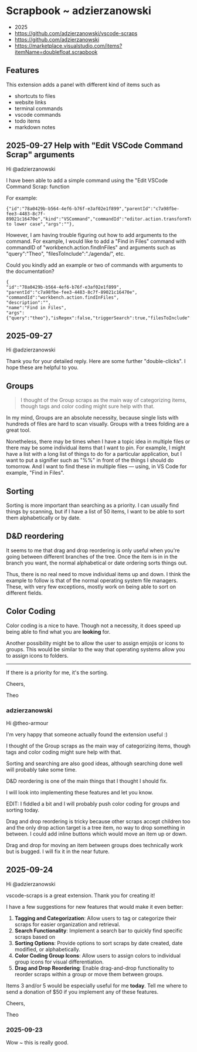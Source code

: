 # Scrapbook ~ adzierzanowski

* 2025
* https://github.com/adzierzanowski/vscode-scraps
* https://github.com/adzierzanowski
* https://marketplace.visualstudio.com/items?itemName=doublefloat.scrapbook

## Features

This extension adds a panel with different kind of items such as

* shortcuts to files
* website links
* terminal commands
* vscode commands
* todo items
* markdown notes


## 2025-09-27 Help with "Edit VSCode Command Scrap" arguments

Hi @adzierzanowski

I have been able to add a simple command using the "Edit VSCode Command Scrap: function

For example:

```
{"id":"78a0429b-b564-4ef6-b76f-e3af02e1f899","parentId":"c7a98fbe-fee3-4483-8c7f-89021c16470e","kind":"VSCommand","commandId":"editor.action.transformToLowercase","description":"","name":"transform to lower case","args":""},
```

However, I am having trouble figuring out how to add arguments to the command. For example, I would like to add a "Find in Files" command with commandID of "workbench.action.findInFiles" and arguments such as "query":"Theo", "filesToInclude":"./agenda/", etc.

Could you kindly add an example or two of commands with arguments to the documentation?

```
{
"id":"78a0429b-b564-4ef6-b76f-e3af02e1f899",
"parentId":"c7a98fbe-fee3-4483-8c7f-89021c16470e",
"commandId":"workbench.action.findInFiles",
"description":"",
"name":"Find in Files",
"args":{"query":"theo"},"isRegex":false,"triggerSearch":true,"filesToInclude":"./agenda/","filesToExclude":"","matchWholeWord":false,"isCaseSensitive":false,"preserveCase":false,"useExcludeSettingsAndIgnoreFiles":true,"onlyOpenEditors":false,"showIncludesExcludes":false}

```

## 2025-09-27

Hi @adzierzanowski

Thank you for your detailed reply. Here are some further "double-clicks". I hope these are helpful to you.

## Groups

>I thought of the Group scraps as the main way of categorizing items, though tags and color coding might sure help with that.

In my mind, Groups are an absolute necessity, because single lists with hundreds of files are hard to scan visually. Groups with a trees folding are a great tool.

Nonetheless, there may be times when I have a topic idea in multiple files or there may be some individual items that I want to pin. For example, I might have a list with a long list of things to do for a particular application, but I want to put a signifier such as "%%" in front of the things I should do tomorrow. And I want to find these in multiple files — using, in VS Code for example, "Find in Files".

## Sorting

Sorting is more important than searching as a priority. I can usually find things by scanning, but if I have a list of 50 items, I want to be able to sort them alphabetically or by date.


## D&D reordering

It seems to me that drag and drop reordering is only useful when you're going between different branches of the tree. Once the item is in in the branch you want, the normal alphabetical or date ordering sorts things out.

Thus, there is no real need to move individual items up and down. I think the example to follow is that of the normal operating system file managers. These, with very few exceptions, mostly work on being able to sort on different fields.

## Color Coding

Color coding is a nice to have. Though not a necessity, it does speed up being able to find what you are **looking** for.

Another possibility might be to allow the user to assign emjojis or icons to groups. This would be similar to the way that operating systems allow you to assign icons to folders.

***

If there is a priority for me, it's the sorting.

Cheers,

Theo




### adzierzanowski


Hi @theo-armour

I'm very happy that someone actually found the extension useful :)

I thought of the Group scraps as the main way of categorizing items, though tags and color coding might sure help with that.

Sorting and searching are also good ideas, although searching done well will probably take some time.

D&D reordering is one of the main things that I thought I should fix.

I will look into implementing these features and let you know.

EDIT: I fiddled a bit and I will probably push color coding for groups and sorting today.

Drag and drop reordering is tricky because other scraps accept children too and the only drop action target is a tree item, no way to drop something in between. I could add inline buttons which would move an item up or down.

Drag and drop for moving an item between groups does technically work but is bugged. I will fix it in the near future.




## 2025-09-24

Hi @adzierzanowski

vscode-scraps is a great extension. Thank you for creating it!

I have a few suggestions for new features that would make it even better:
1. **Tagging and Categorization**: Allow users to tag or categorize their scraps for easier organization and retrieval.
2. **Search Functionality**: Implement a search bar to quickly find specific scraps based on
3. **Sorting Options**: Provide options to sort scraps by date created, date modified, or alphabetically.
4. **Color Coding Group Icons**: Allow users to assign colors to individual group icons for visual differentiation.
5. **Drag and Drop Reordering**: Enable drag-and-drop functionality to reorder scraps within a group or move them between groups.

Items 3 and/or 5 would be especially useful for me **today**. Tell me where to send a donation of $50 if you implement any of these features.

Cheers,

Theo

### 2025-09-23

Wow ~ this is really good.
